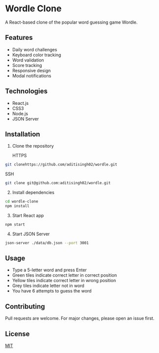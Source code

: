 # Wordle Clone

A React-based clone of the popular word guessing game Wordle.

## Features

- Daily word challenges
- Keyboard color tracking
- Word validation
- Score tracking
- Responsive design
- Modal notifications

## Technologies

- React.js
- CSS3
- Node.js
- JSON Server

## Installation

1. Clone the repository

   HTTPS

```bash
git clonehttps://github.com/aditisingh02/wordle.git
```

SSH

```bash
git clone git@github.com:aditisingh02/wordle.git
```

2. Install dependencies

```bash
cd wordle-clone
npm install
```

3. Start React app

```bash
npm start
```

4. Start JSON Server

```bash
json-server ./data/db.json --port 3001
```

## Usage

- Type a 5-letter word and press Enter
- Green tiles indicate correct letter in correct position
- Yellow tiles indicate correct letter in wrong position
- Grey tiles indicate letter not in word
- You have 6 attempts to guess the word

## Contributing

Pull requests are welcome. For major changes, please open an issue first.

## License

[MIT](https://choosealicense.com/licenses/mit/)

```

```

